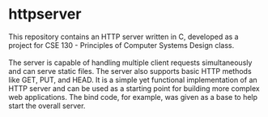 # httpserver
This repository contains an HTTP server written in C, developed as a project for CSE 130 - Principles of Computer Systems Design class.\
\
The server is capable of handling multiple client requests simultaneously and can serve static files. The server also supports basic HTTP methods like GET, PUT, and HEAD. It is a simple yet functional implementation of an HTTP server and can be used as a starting point for building more complex web applications. The bind code, for example, was given as a base to help start the overall server.
